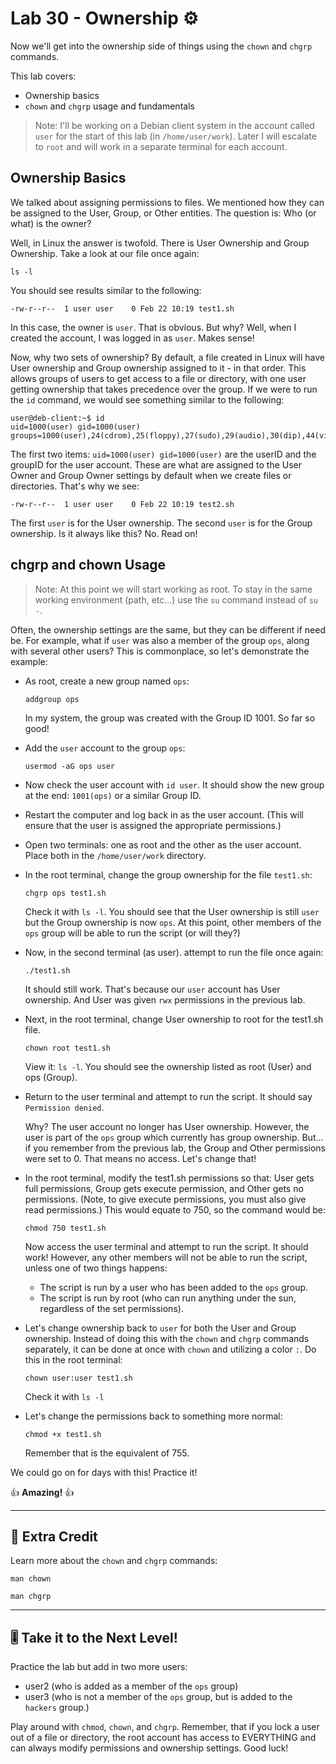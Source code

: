 # Lab 30 - Ownership ⚙️

Now we'll get into the ownership side of things using the `chown` and `chgrp` commands.

This lab covers:

- Ownership basics
- `chown` and `chgrp` usage and fundamentals

> Note: I'll be working on a Debian client system in the account called `user` for the start of this lab (in `/home/user/work`). Later I will escalate to `root` and will work in a separate terminal for each account.

## Ownership Basics

We talked about assigning permissions to files. We mentioned how they can be assigned to the User, Group, or Other entities. The question is: Who (or what) is the owner?

Well, in Linux the answer is twofold. There is User Ownership and Group Ownership. Take a look at our file once again:

`ls -l`

You should see results similar to the following:

```console
-rw-r--r--  1 user user    0 Feb 22 10:19 test1.sh
```

In this case, the owner is `user`. That is obvious. But why? Well, when I created the account, I was logged in as `user`. Makes sense!

Now, why two sets of ownership? By default, a file created in Linux will have User ownership and Group ownership assigned to it - in that order. This allows groups of users to get access to a file or directory, with one user getting ownership that takes precedence over the group. If we were to run the `id` command, we would see something similar to the following:

```console
user@deb-client:~$ id
uid=1000(user) gid=1000(user) groups=1000(user),24(cdrom),25(floppy),27(sudo),29(audio),30(dip),44(video),46(plugdev),100(users),106(netdev),111(bluetooth),113(lpadmin),116(scanner)
```

The first two items: `uid=1000(user) gid=1000(user)` are the userID and the groupID for the user account. These are what are assigned to the User Owner and Group Owner settings by default when we create files or directories. That's why we see:

```console
-rw-r--r--  1 user user    0 Feb 22 10:19 test2.sh
```

The first `user` is for the User ownership. The second `user` is for the Group ownership. Is it always like this? No. Read on!

## chgrp and chown Usage

> Note: At this point we will start working as root. To stay in the same working environment (path, etc...) use the `su` command instead of `su -`.

Often, the ownership settings are the same, but they can be different if need be. For example, what if `user` was also a member of the group `ops`, along with several other users?  This is commonplace, so let's demonstrate the example:

- As root, create a new group named `ops`:

  `addgroup ops`

  In my system, the group was created with the Group ID 1001. So far so good!

- Add the `user` account to the group `ops`:

  `usermod -aG ops user`

- Now check the user account with `id user`. It should show the new group at the end: `1001(ops)` or a similar Group ID.

- Restart the computer and log back in as the user account. (This will ensure that the user is assigned the appropriate permissions.)

- Open two terminals: one as root and the other as the user account. Place both in the `/home/user/work` directory.
  
- In the root terminal, change the group ownership for the file `test1.sh`:

  `chgrp ops test1.sh`

  Check it with `ls -l`. You should see that the User ownership is still `user` but the Group ownership is now `ops`. At this point, other members of the `ops` group will be able to run the script (or will they?)

- Now, in the second terminal (as user). attempt to run the file once again:

  `./test1.sh`

  It should still work. That's because our `user` account has User ownership. And User was given `rwx` permissions in the previous lab.

- Next, in the root terminal, change User ownership to root for the test1.sh file.

  `chown root test1.sh`

  View it: `ls -l`. You should see the ownership listed as root (User) and ops (Group).

- Return to the user terminal and attempt to run the script. It should say `Permission denied`.

  Why? The user account no longer has User ownership. However, the user is part of the `ops` group which currently has group ownership. But... if you remember from the previous lab, the Group and Other permissions were set to 0. That means no access. Let's change that!

- In the root terminal, modify the test1.sh permissions so that: User gets full permissions, Group gets execute permission, and Other gets no permissions. (Note, to give execute permissions, you must also give read permissions.) This would equate to 750, so the command would be:

  `chmod 750 test1.sh`

  Now access the user terminal and attempt to run the script. It should work! However, any other members will not be able to run the script, unless one of two things happens:

  - The script is run by a user who has been added to the `ops` group.
  - The script is run by root (who can run anything under the sun, regardless of the set permissions).

- Let's change ownership back to `user` for both the User and Group ownership. Instead of doing this with the `chown` and `chgrp` commands separately, it can be done at once with `chown` and utilizing a color `:`. Do this in the root terminal:

  `chown user:user test1.sh`

  Check it with `ls -l`

- Let's change the permissions back to something more normal:

  `chmod +x test1.sh`

  Remember that is the equivalent of 755.

We could go on for days with this! Practice it!

👍 **Amazing!** 👍

---

## 📃 Extra Credit

Learn more about the `chown` and `chgrp` commands:

`man chown`

`man chgrp`

---

## 🎚️ Take it to the Next Level!

Practice the lab but add in two more users:

- user2 (who is added as a member of the `ops` group)
- user3 (who is not a member of the `ops` group, but is added to the `hackers` group.)

Play around with `chmod`, `chown`, and `chgrp`. Remember, that if you lock a user out of a file or directory, the root account has access to EVERYTHING and can always modify permissions and ownership settings. Good luck!

